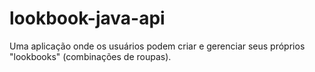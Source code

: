 # lookbook-java-api
Uma aplicação onde os usuários podem criar e gerenciar seus próprios "lookbooks" (combinações de roupas).
